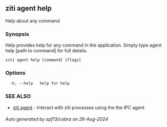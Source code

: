 ## ziti agent help

Help about any command

### Synopsis

Help provides help for any command in the application.
Simply type agent help [path to command] for full details.

```
ziti agent help [command] [flags]
```

### Options

```
  -h, --help   help for help
```

### SEE ALSO

* [ziti agent](../agent.md)	 - Interact with ziti processes using the the IPC agent

###### Auto generated by spf13/cobra on 26-Aug-2024

